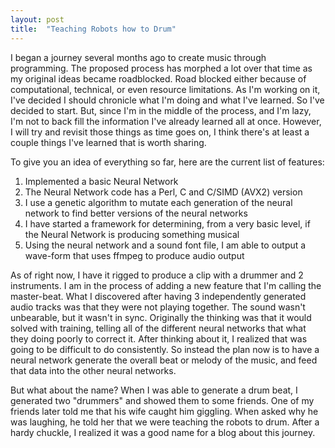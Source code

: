 ```yaml
---
layout: post
title:  "Teaching Robots how to Drum"
---
```


I began a journey several months ago to create music through programming. The
proposed process has morphed a lot over that time as my original ideas became
roadblocked. Road blocked either because of computational, technical, or even
resource limitations.  As I'm working on it, I've decided I should chronicle
what I'm doing and what I've learned. So I've decided to start. But, since I'm
in the middle of the process, and I'm lazy, I'm not to back fill the information
I've already learned all at once. However, I will try and revisit those things
as time goes on, I think there's at least a couple things I've learned that is
worth sharing.

To give you an idea of everything so far, here are the current list of features:
1. Implemented a basic Neural Network
2. The Neural Network code has a Perl, C and C/SIMD (AVX2) version
3. I use a genetic algorithm to mutate each generation of the neural network to
find better versions of the neural networks
4. I have started a framework for determining, from a very basic level, if the
Neural Network is producing something musical
5. Using the neural network and a sound font file, I am able to output a
wave-form that uses ffmpeg to produce audio output

As of right now, I have it rigged to produce a clip with a drummer and 2
instruments. I am in the process of adding a new feature that I'm calling the
master-beat. What I discovered after having 3 independently generated audio
tracks was that they were not playing together. The sound wasn't unbearable, but
it wasn't in sync. Originally the thinking was that it would solved with
training, telling all of the different neural networks that what they doing
poorly to correct it. After thinking about it, I realized that was going to be
difficult to do consistently. So instead the plan now is to have a neural
network generate the overall beat or melody of the music, and feed that data
into the other neural networks.

But what about the name? When I was able to generate a drum beat, I generated
two "drummers" and showed them to some friends. One of my friends later told me
that his wife caught him giggling. When asked why he was laughing, he told her
that we were teaching the robots to drum. After a hardy chuckle, I realized it
was a good name for a blog about this journey.
